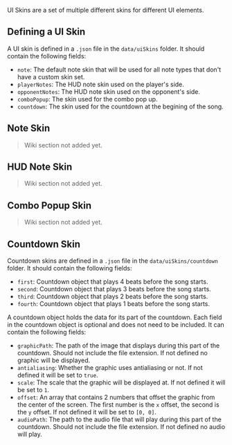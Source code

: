 UI Skins are a set of multiple different skins for different UI elements. 

## Defining a UI Skin

A UI skin is defined in a `.json` file in the `data/uiSkins` folder. It should contain the following fields:

- `note`: The default note skin that will be used for all note types that don't have a custom skin set.
- `playerNotes`: The HUD note skin used on the player's side.
- `opponentNotes`: The HUD note skin used on the opponent's side.
- `comboPopup`: The skin used for the combo pop up.
- `countdown`: The skin used for the countdown at the begining of the song.

## Note Skin

> Wiki section not added yet.

## HUD Note Skin

> Wiki section not added yet.

## Combo Popup Skin

> Wiki section not added yet.

## Countdown Skin

Countdown skins are defined in a `.json` file in the `data/uiSkins/countdown` folder. It should contain the following fields:

- `first`: Countdown object that plays 4 beats before the song starts.
- `second`: Countdown object that plays 3 beats before the song starts.
- `third`: Countdown object that plays 2 beats before the song starts.
- `fourth`: Countdown object that plays 1 beats before the song starts.

A countdown object holds the data for its part of the countdown. Each field in the countdown object is optional and does not need to be included. It can contain the following fields:

- `graphicPath`: The path of the image that displays during this part of the countdown. Should not include the file extension. If not defined no graphic will be displayed.
- `antialiasing`: Whether the graphic uses antialiasing or not. If not defined it will be set to `true`.
- `scale`: The scale that the graphic will be displayed at. If not defined it will be set to `1`.
- `offset`: An array that contains 2 numbers that offset the graphic from the center of the screen. The first number is the `x` offset, the second is the `y` offset. If not defined it will be set to `[0, 0]`.
- `audioPath`: The path to the audio file that will play during this part of the countdown. Should not include the file extension. If not defined no audio will play.